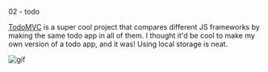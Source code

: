 02 - todo

[TodoMVC](http://todomvc.com/) is a super cool project that compares different JS frameworks by making the same todo app in all of them. I thought it'd be cool to make my own version of a todo app, and it was! Using local storage is neat.

![gif](http://i.imgur.com/xq1wipT.gif)
